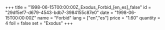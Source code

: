 +++
title = "1998-06-15T00:00:00Z_Exodus_Forbid_[en_es]_false"
id = "29df5ef7-d679-4543-bdb7-3984155c87e0"
date = "1998-06-15T00:00:00Z"
name = "Forbid"
lang = ["en","es"]
price = "1.60"
quantity = 4
foil = false
set = "Exodus"
+++
